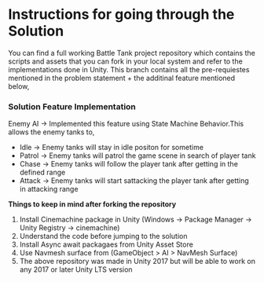 # Instructions for going through the Solution

You can find a full working Battle Tank project repository which contains the scripts and assets that you can fork in your local system and refer to the implementations done in Unity. This branch contains all the pre-requiestes mentioned in the problem statement + the additinal feature mentioned below,

### **Solution Feature Implementation**

Enemy AI -> Implemented this feature using State Machine Behavior.This allows the enemy tanks to,

- Idle -> Enemy tanks will stay in idle positon for sometime
- Patrol -> Enemy tanks will patrol the game scene in search of player tank
- Chase -> Enemy tanks will follow the player tank after getting in the defined range
- Attack -> Enemy tanks will start sattacking the player tank after getting in attacking range

**Things to keep in mind after forking the repository**

1. Install Cinemachine package in Unity (Windows -> Package Manager -> Unity Registry -> cinemachine)
2. Understand the code before jumping to the solution
3. Install Async await packagaes from Unity Asset Store
4. Use Navmesh surface from (GameObject > AI > NavMesh Surface)
5. The above repository was made in Unity 2017 but will be able to work on any 2017 or later Unity LTS version
